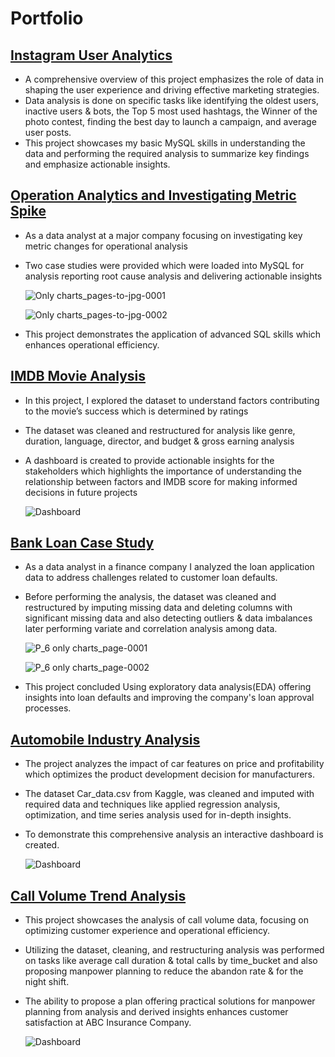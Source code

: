 # Portfolio


## [Instagram User Analytics](https://github.com/esmdsuhail/Instagram-User-Analytics.git)
- A comprehensive overview of this project  emphasizes the role of data in shaping the user experience and driving effective marketing strategies.
- Data analysis is done on specific tasks like identifying the oldest users, inactive users & bots, the Top 5 most used hashtags, the Winner of the photo contest, finding the best day to launch a campaign, and average user posts.
- This project showcases my basic MySQL skills in understanding the data and performing the required analysis to summarize key findings and emphasize actionable insights.


## [Operation Analytics and Investigating Metric Spike](https://github.com/esmdsuhail/Operation-Metric-Analytics.git)
- As a data analyst at a major company focusing on investigating key metric changes for operational analysis
- Two case studies were provided which were loaded into MySQL for analysis reporting root cause analysis and delivering actionable insights

   ![Only charts_pages-to-jpg-0001](https://github.com/esmdsuhail/Portfolio/assets/142283402/880b21bc-f071-49b3-8cc0-363c450eb9b3)
  
  ![Only charts_pages-to-jpg-0002](https://github.com/esmdsuhail/Portfolio/assets/142283402/d1d07b96-41f7-426d-8301-0ceb86dd2b08)

- This project demonstrates the application of advanced SQL skills which enhances operational efficiency.


## [IMDB Movie Analysis](https://github.com/esmdsuhail/IMDB-Movie-Analysis.git)
- In this project, I explored the dataset to understand factors contributing to the movie’s success which is determined by ratings
- The dataset was cleaned and restructured for analysis like genre, duration, language, director, and budget & gross earning analysis
- A dashboard is created to provide actionable insights for the stakeholders which highlights the importance of understanding the relationship between factors and IMDB score for making informed decisions in future projects

   ![Dashboard](https://github.com/esmdsuhail/Portfolio/assets/142283402/5fd22415-b37f-4a02-99cb-72b934c84557)


## [Bank Loan Case Study](https://github.com/esmdsuhail/Bank-Loan-Case-Study.git)
- As a data analyst in a finance company I analyzed the loan application data to address challenges related to customer loan defaults.
- Before performing the analysis, the dataset was cleaned and restructured by imputing missing data and deleting columns with significant missing data and also detecting outliers & data imbalances later performing variate and correlation analysis among data.

  ![P_6 only charts_page-0001](https://github.com/esmdsuhail/Portfolio/assets/142283402/536d4f98-f83d-4dc1-95b7-3ddff1c6c570)

  ![P_6 only charts_page-0002](https://github.com/esmdsuhail/Portfolio/assets/142283402/cca70d59-c8af-4a26-809e-db29f4ddda4e)

- This project concluded Using exploratory data analysis(EDA) offering insights into loan defaults and improving the company's loan approval processes.


## [Automobile Industry Analysis](https://github.com/esmdsuhail/Impact-of-Car-Features-on-Price-and-Profitability.git)
- The project analyzes the impact of car features on price and profitability which optimizes the product development decision for manufacturers.
- The dataset Car_data.csv from Kaggle, was cleaned and imputed with required data and techniques like applied regression analysis, optimization, and time series analysis used for in-depth insights.
- To demonstrate this comprehensive analysis an interactive dashboard is created.

  ![Dashboard](https://github.com/esmdsuhail/Portfolio/assets/142283402/9f6c0ef3-509b-45d1-913e-103910762726)


## [Call Volume Trend Analysis](https://github.com/esmdsuhail/Call-Volume-Trend-Analysis.git)
- This project showcases the analysis of call volume data, focusing on optimizing customer experience and operational efficiency.
- Utilizing the dataset, cleaning, and restructuring analysis was performed on tasks like average call duration & total calls by time_bucket and also proposing manpower planning to 
  reduce the abandon rate & for the night shift.
- The ability to propose a plan offering practical solutions for manpower planning from analysis and derived insights enhances customer satisfaction at ABC Insurance Company.

  ![Dashboard](https://github.com/esmdsuhail/Portfolio/assets/142283402/9ff698a7-c6b1-410f-bcd2-c7e4e3e6cb32)




